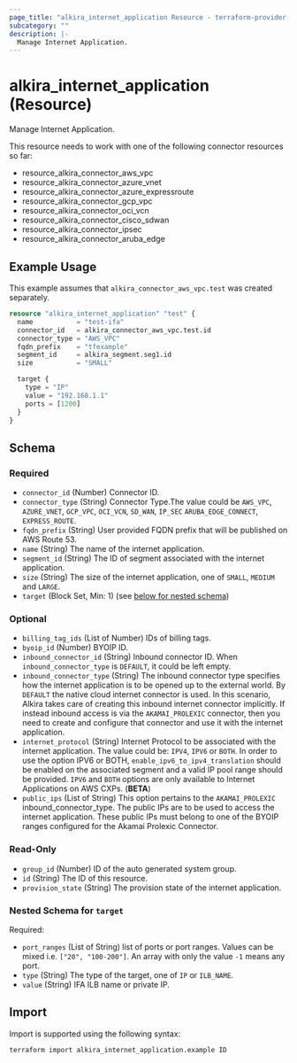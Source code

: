 ```yaml
---
page_title: "alkira_internet_application Resource - terraform-provider-alkira"
subcategory: ""
description: |-
  Manage Internet Application.
---
```


# alkira_internet_application (Resource)

Manage Internet Application.

This resource needs to work with one of the following connector resources so far:

* resource_alkira_connector_aws_vpc
* resource_alkira_connector_azure_vnet
* resource_alkira_connector_azure_expressroute
* resource_alkira_connector_gcp_vpc
* resource_alkira_connector_oci_vcn
* resource_alkira_connector_cisco_sdwan
* resource_alkira_connector_ipsec
* resource_alkira_connector_aruba_edge

## Example Usage

This example assumes that `alkira_connector_aws_vpc.test` was created separately.

```terraform
resource "alkira_internet_application" "test" {
  name           = "test-ifa"
  connector_id   = alkira_connector_aws_vpc.test.id
  connector_type = "AWS_VPC"
  fqdn_prefix    = "tfexample"
  segment_id     = alkira_segment.seg1.id
  size           = "SMALL"

  target {
    type = "IP"
    value = "192.168.1.1"
    ports = [1200]
  }
}
```

<!-- schema generated by tfplugindocs -->
## Schema

### Required

- `connector_id` (Number) Connector ID.
- `connector_type` (String) Connector Type.The value could be `AWS_VPC`, `AZURE_VNET`, `GCP_VPC`, `OCI_VCN`, `SD_WAN`, `IP_SEC` `ARUBA_EDGE_CONNECT`, `EXPRESS_ROUTE`.
- `fqdn_prefix` (String) User provided FQDN prefix that will be published on AWS Route 53.
- `name` (String) The name of the internet application.
- `segment_id` (String) The ID of segment associated with the internet application.
- `size` (String) The size of the internet application, one of `SMALL`, `MEDIUM` and `LARGE`.
- `target` (Block Set, Min: 1) (see [below for nested schema](#nestedblock--target))

### Optional

- `billing_tag_ids` (List of Number) IDs of billing tags.
- `byoip_id` (Number) BYOIP ID.
- `inbound_connector_id` (String) Inbound connector ID. When `inbound_connector_type` is `DEFAULT`, it could be left empty.
- `inbound_connector_type` (String) The inbound connector type specifies how the internet application is to be opened up to the external world. By `DEFAULT` the native cloud internet connector is used. In this scenario, Alkira takes care of creating this inbound internet connector implicitly. If instead inbound access is via the `AKAMAI_PROLEXIC` connector, then you need to create and configure that connector and use it with the internet application.
- `internet_protocol` (String) Internet Protocol to be associated with the internet application. The value could be: `IPV4`, `IPV6` or `BOTH`. In order to use the option IPV6 or BOTH, `enable_ipv6_to_ipv4_translation` should be enabled on the associated segment and a valid IP pool range should be provided. `IPV6` and `BOTH` options are only available to Internet Applications on AWS CXPs. (**BETA**)
- `public_ips` (List of String) This option pertains to the `AKAMAI_PROLEXIC` inbound_connector_type. The public IPs are to be used to access the internet application. These public IPs must belong to one of the BYOIP ranges configured for the Akamai Prolexic Connector.

### Read-Only

- `group_id` (Number) ID of the auto generated system group.
- `id` (String) The ID of this resource.
- `provision_state` (String) The provision state of the internet application.

<a id="nestedblock--target"></a>
### Nested Schema for `target`

Required:

- `port_ranges` (List of String) list of ports or port ranges. Values can be mixed i.e. `["20", "100-200"]`. An array with only the value `-1` means any port.
- `type` (String) The type of the target, one of `IP` or `ILB_NAME`.
- `value` (String) IFA ILB name or private IP.

## Import

Import is supported using the following syntax:

```shell
terraform import alkira_internet_application.example ID
```

